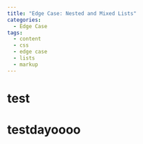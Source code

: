 ```yaml
---
title: "Edge Case: Nested and Mixed Lists"
categories:
  - Edge Case
tags:
  - content
  - css
  - edge case
  - lists
  - markup
---
```


# test

# testdayoooo
